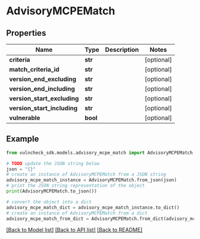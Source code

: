 # AdvisoryMCPEMatch


## Properties

Name | Type | Description | Notes
------------ | ------------- | ------------- | -------------
**criteria** | **str** |  | [optional] 
**match_criteria_id** | **str** |  | [optional] 
**version_end_excluding** | **str** |  | [optional] 
**version_end_including** | **str** |  | [optional] 
**version_start_excluding** | **str** |  | [optional] 
**version_start_including** | **str** |  | [optional] 
**vulnerable** | **bool** |  | [optional] 

## Example

```python
from vulncheck_sdk.models.advisory_mcpe_match import AdvisoryMCPEMatch

# TODO update the JSON string below
json = "{}"
# create an instance of AdvisoryMCPEMatch from a JSON string
advisory_mcpe_match_instance = AdvisoryMCPEMatch.from_json(json)
# print the JSON string representation of the object
print(AdvisoryMCPEMatch.to_json())

# convert the object into a dict
advisory_mcpe_match_dict = advisory_mcpe_match_instance.to_dict()
# create an instance of AdvisoryMCPEMatch from a dict
advisory_mcpe_match_from_dict = AdvisoryMCPEMatch.from_dict(advisory_mcpe_match_dict)
```
[[Back to Model list]](../README.md#documentation-for-models) [[Back to API list]](../README.md#documentation-for-api-endpoints) [[Back to README]](../README.md)


